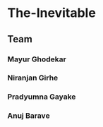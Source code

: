 # The-Inevitable
## Team
### Mayur Ghodekar
### Niranjan Girhe
### Pradyumna Gayake
### Anuj Barave
